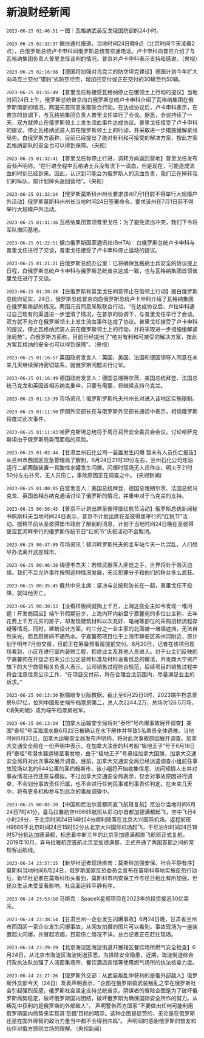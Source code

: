 # 新浪财经新闻
`2023-06-25 02:46:51` 一图｜瓦格纳武装反戈俄国防部的24小时。

`2023-06-25 02:32:37` 据白通社报道，当地时间24日晚9点（北京时间今天凌晨2点），白俄罗斯总统卢卡申科同俄罗斯总统普京通电话。卢卡申科向普京介绍了与瓦格纳集团负责人普里戈任谈判的情况。普京对卢卡申科表示支持和感谢。（央视）

`2023-06-25 02:16:08` 【德国将加强对乌克兰的防空坦克建设】德国计划今年扩大向乌克兰交付“猎豹”式防空坦克，增加已交付或正在交付的30辆至约50辆。

`2023-06-25 01:55:49` 【普里戈任称接受瓦格纳停止在俄领土上行动的提议】当地时间24日上午，俄罗斯总统普京向白俄罗斯总统卢卡申科介绍了瓦格纳集团在俄罗斯南部的情况。两国元首同意采取联合行动。在达成协议后，卢卡申科表示，在普京的协调下，与瓦格纳集团负责人普里戈任举行了会谈。据悉，会谈持续了一天，双方就停止在俄罗斯领土上发生流血事件达成协议。普里戈任接受了卢卡申科的提议，停止瓦格纳武装人员在俄罗斯领土上的行动，并采取进一步措施缓解紧张局势。白俄罗斯方面称，目前已经提出了绝对有利和可接受的解决方案，按此方案瓦格纳部队的安全也可以得到保障。（央视）

`2023-06-25 01:32:41` 【普里戈任称停止行进，调转方向返回营地】普里戈任发布音频声明称，“在行进全程中瓦格纳士兵没有流下一滴血，但是现在，可能造成流血的时刻已经到来。因此，认识到可能会为俄罗斯人的流血负责，我们正在掉转我们的纵队，按计划掉头返回营地”。（央视）

`2023-06-25 01:32:14` 【俄罗斯莫斯科州州长要求该州7月1日前不得举行大规模户外活动】俄罗斯莫斯科州州长当地时间24日签署命令，要求该州在7月1日前不得举行大规模户外活动。

`2023-06-25 01:31:16` 瓦格纳集团首领普里戈任：为了避免流血冲突，我们下令将军队撤回基地。

`2023-06-25 01:22:51` 据白俄罗斯国家通讯社(BelTA)：白俄罗斯总统卢卡申科与普里戈任进行了交谈，普里戈任接受了卢卡申科停止运动的提议。

`2023-06-25 01:21:21` 白俄罗斯总统办公室：已将确保瓦格纳士兵安全的协议提上日程，白俄罗斯总统卢卡申科与俄罗斯总统普京达成一致，也与瓦格纳集团首领普里戈任进行了交谈。

`2023-06-25 01:20:28` 【白俄罗斯称普里戈任同意停止在俄领土行动】据白俄罗斯总统府证实，24日，俄罗斯总统普京向白俄罗斯总统卢卡申科介绍了瓦格纳集团在俄罗斯南部的情况。两国元首同意采取联合行动。“在达成协议后，卢拉申科通过自己现有的渠道进一步澄清了情况，在普京的协调下，与普里戈任举行了会谈。双方就不允许在俄罗斯领土上发生流血事件达成了协议。普里戈任接受了卢卡申科的提议，停止瓦格纳武装人员在俄罗斯领土上的行动，并将采取进一步措施缓解紧张局势”。白俄罗斯方面称，目前已经提出了“绝对有利和可接受的解决方案，按此方案瓦格纳的安全也可以得到保障”。（央视）

`2023-06-25 01:16:57` 英国政府发言人：英国、美国、法国和德国领导人同意在未来几天继续保持密切联系，就俄罗斯问题进行讨论。

`2023-06-25 01:16:49` 德国政府发言人：德国总理朔尔茨、美国总统拜登、法国总统马克龙和英国首相苏纳克重申，只要有需要，将继续支持乌克兰。

`2023-06-25 01:13:39` 市场资讯：俄罗斯罗斯托夫州州长对进入该地区实施限制。

`2023-06-25 01:11:50` 伊朗外交部长在与俄罗斯外交部长通话中表示，相信俄罗斯将度过此次事件。

`2023-06-25 01:11:43` 哈萨克斯坦总统将于周日召开安全委员会会议，讨论哈萨克斯坦由于俄罗斯局势而面临的风险。

`2023-06-25 01:02:44` 【甘肃兰州石化公司一装置发生闪爆 暂未有人员伤亡报告】从兰州市西固区应急管理局了解到，6月24日21时39分左右，兰州石化公司炼油运行二部两酸装置一具酸性水罐发生闪爆。闪爆时现场无人员作业，明火于21时50分左右扑灭，无人员伤亡，事故原因正在调查之中。 (央视新闻)

`2023-06-25 01:00:05` 白宫发言人：美国总统拜登、德国总理朔尔茨、法国总统马克龙、英国首相苏纳克通话讨论了俄罗斯的情况，并重申对于乌克兰的支持。

`2023-06-25 00:56:45` 【普京不计划出席圣彼得堡红帆节活动】俄罗斯总统新闻秘书佩斯科夫当地时间24日表示，普京不计划出席在圣彼得堡举行的“红帆节”活动。据稍早前从圣彼得堡市政府了解到的消息，计划于当地时间24日晚在圣彼得堡涅瓦河畔举行的俄罗斯传统节日“红帆节”庆祝活动不会取消。

`2023-06-25 00:47:09` 市场资讯：顿河畔罗斯托夫的主车站今天一片混乱，人们想尽办法离开这座城市。

`2023-06-25 00:46:38` 梅德韦杰夫：若核武器落入匪徒之手，世界将处于毁灭边缘。我们不会允许事件按照这种情况发展，无论犯罪分子和他们的粉丝多么疯狂。

`2023-06-25 00:35:45` 俄共中央主席：坚决与总统和防长在一起，普里戈任不投降，就叫他灭亡。

`2023-06-25 00:30:53` 【没看样板间就掏上千万，上海这些业主如今发现一堆问题！开发商回应】端午节假期前夕，上海内环内新盘宁嘉馨苑的多位业主称，去年花费上千万元买的房子，却发现建筑材料以次充好、电梯等部位的采购招标流程存疑等情况。同时，建筑设计方面，约三分之一业主家的北面被一堵墙遮挡，无法自然采光，而且厨房间不通热水。宁嘉馨苑项目位于上海市静安区苏州河附近，原计划于明年7月份交房，目前正在筹备预看房提前交付。6月20日，记者在该项目现场看到，小区在进行室内装修工程，拒绝业主及其他人员进入。对于业主们反映的宁嘉馨苑在开盘之初未公示公区装修标准及材料设备信息的做法，开发商大宁资产旗下的大宁商管相关负责人表示，公司销售过程符合规范，后续项目的销售过程中将会注意信息公示工作，“在项目交付前，将在合理合法范围内，尽量满足业主的诉求。”

`2023-06-25 00:13:30` 据猫眼专业版数据，截止至6月25日0时，2023端午档总票房9.07亿，位列中国影史端午档票房第二，总人次2244.2万，总场次126.5万场，《消失的她》成为端午档票房冠军。

`2023-06-25 00:13:19` 【加拿大运输安全局将对“泰坦”号内爆事故展开调查】美国“泰坦”号深海潜水器6月22日被确认在水下解体并导致5名乘员全体遇难。当地时间6月23日，加拿大运输安全局发布声明称，将对此次事故原因展开调查。加拿大交通安全局在一份声明中表示，在加拿大注册的科考船“极地王子”号于6月18日将“泰坦”号潜水器运输至事发地，由于“极地王子”号悬挂加拿大国旗，加拿大交通安全局将对此次事故展开调查。目前，加拿大交通安全局已经派遣调查小组前往事故现场以北约644公里的圣约翰斯市，该小组将开始收集信息、访问知情人士并对事故情况进行还原与模拟。不过加拿大交通安全局表示，仅会对事故原因进行调查，不会划分事故责任归属，也不会进行任何民事或刑事责任判定。在未来几天中，将有更多机构参与到此次的事故调查中。

`2023-06-25 00:02:20` 【中国和尼泊尔首都间直飞航班复航】尼泊尔当地时间6月24日7时41分，喜马拉雅航空H9665航班从尼泊尔首都加德满都起飞，空中飞行4小时28分，于北京时间24日14时24分顺利降落在北京大兴国际机场。返程航班H9666于北京时间24日15时52分从北京大兴国际机场起飞，于尼泊尔时间24日18时57分抵达加德满都，标志着中断三年的北京至加德满都直飞航班正式复航。2019年10月，喜马拉雅航空首航北京至加德满都，正式开通了两国首都之间的常规客运航线。

`2023-06-24 23:57:15` 【新华社记者现场直击：莫斯科加强安保、社会平静有序】莫斯科当地时间6月24日，俄罗斯国家反恐委员会宣布在莫斯科等地实施反恐行动后，新华社记者在莫斯科街头看到，莫斯科市内安保工作与往日相比有所加强，但民众生活未受显著影响，社会面运转平静有序。

`2023-06-24 23:53:18` 马斯克：SpaceX星舰项目在2023年的投资接近30亿美元。

`2023-06-24 23:38:54` 【甘肃兰州一企业发生闪爆事故】6月24日晚，甘肃省兰州市西固区一家企业发生闪爆事故，从网友拍摄的图片可以看到，事故现场为一座装置起火闪爆，并冒起浓烟，目前伤亡情况不详。总台记者正在赶往现场。

`2023-06-24 23:29:19` 【北京海淀区海淀街道开展辖区餐饮场所燃气安全检查】6月24日，从北京市海淀区海淀街道获悉，为排除安全隐患，近期，海淀街道综合行政执法队加强了人流密集场所、餐饮酒店宾馆等使用燃气场所的执法检查力度。

`2023-06-24 23:27:26` 【俄罗斯外交部：从武装叛乱中获利的是俄外部敌人】俄罗斯外交部今天（24日）发表声明表示，“企图在俄罗斯搞武装叛乱之举在俄罗斯社会引起强烈反感，俄罗斯社会坚定支持总统普京。阴谋者的冒险企图是为了破坏俄罗斯局势稳定，破坏俄罗斯国内团结，破坏俄罗斯为确保国际安全所作的努力。从叛乱中获利的是俄罗斯的外部敌人”。 声明警告西方国家“不要做出任何可能利用俄罗斯国内局势来实现其‘恐俄’目标的暗示。这种企图是徒劳的，无论是在俄罗斯还是在国外理智的政治力量当中都不会得到共鸣”。 声明同时感谢俄罗斯的盟友和伙伴对俄方原则立场的理解。（央视新闻）

